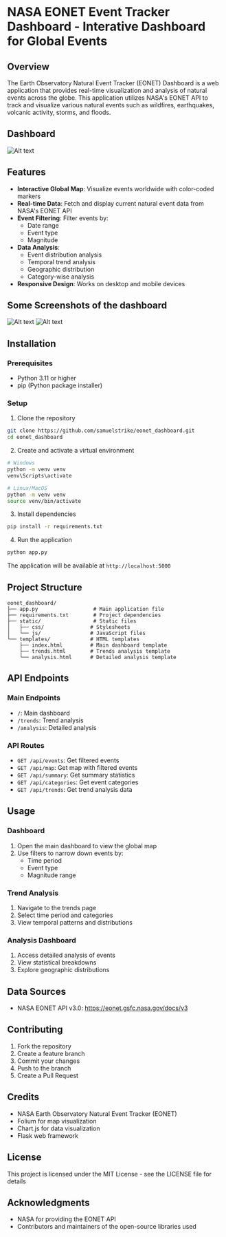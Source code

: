 # NASA EONET Event Tracker Dashboard - Interative Dashboard for Global Events

## Overview
The Earth Observatory Natural Event Tracker (EONET) Dashboard is a web application that provides real-time visualization and analysis of natural events across the globe. This application utilizes NASA's EONET API to track and visualize various natural events such as wildfires, earthquakes, volcanic activity, storms, and floods.

## Dashboard
![Alt text](dashboard.jpg)

## Features
- **Interactive Global Map**: Visualize events worldwide with color-coded markers
- **Real-time Data**: Fetch and display current natural event data from NASA's EONET API
- **Event Filtering**: Filter events by:
  - Date range
  - Event type
  - Magnitude
- **Data Analysis**:
  - Event distribution analysis
  - Temporal trend analysis
  - Geographic distribution
  - Category-wise analysis
- **Responsive Design**: Works on desktop and mobile devices
## Some Screenshots of the dashboard
![Alt text](analysis.jpg) ![Alt text](trends.jpg)

## Installation

### Prerequisites
- Python 3.11 or higher
- pip (Python package installer)

### Setup
1. Clone the repository
```bash
git clone https://github.com/samuelstrike/eonet_dashboard.git
cd eonet_dashboard
```

2. Create and activate a virtual environment
```bash
# Windows
python -m venv venv
venv\Scripts\activate

# Linux/MacOS
python -m venv venv
source venv/bin/activate
```

3. Install dependencies
```bash
pip install -r requirements.txt
```

4. Run the application
```bash
python app.py
```

The application will be available at `http://localhost:5000`

## Project Structure
```
eonet_dashboard/
├── app.py                  # Main application file
├── requirements.txt        # Project dependencies
├── static/                 # Static files
│   ├── css/               # Stylesheets
│   └── js/                # JavaScript files
└── templates/             # HTML templates
    ├── index.html         # Main dashboard template
    ├── trends.html        # Trends analysis template
    └── analysis.html      # Detailed analysis template
```

## API Endpoints

### Main Endpoints
- `/`: Main dashboard
- `/trends`: Trend analysis
- `/analysis`: Detailed analysis

### API Routes
- `GET /api/events`: Get filtered events
- `GET /api/map`: Get map with filtered events
- `GET /api/summary`: Get summary statistics
- `GET /api/categories`: Get event categories
- `GET /api/trends`: Get trend analysis data

## Usage

### Dashboard
1. Open the main dashboard to view the global map
2. Use filters to narrow down events by:
   - Time period
   - Event type
   - Magnitude range

### Trend Analysis
1. Navigate to the trends page
2. Select time period and categories
3. View temporal patterns and distributions

### Analysis Dashboard
1. Access detailed analysis of events
2. View statistical breakdowns
3. Explore geographic distributions

## Data Sources
- NASA EONET API v3.0: https://eonet.gsfc.nasa.gov/docs/v3

## Contributing
1. Fork the repository
2. Create a feature branch
3. Commit your changes
4. Push to the branch
5. Create a Pull Request

## Credits
- NASA Earth Observatory Natural Event Tracker (EONET)
- Folium for map visualization
- Chart.js for data visualization
- Flask web framework

## License
This project is licensed under the MIT License - see the LICENSE file for details

## Acknowledgments
- NASA for providing the EONET API
- Contributors and maintainers of the open-source libraries used
